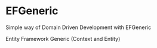 # EFGeneric

Simple way of Domain Driven Development with EFGeneric 

Entity Framework Generic (Context and Entity)

